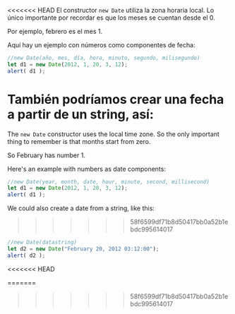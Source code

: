 <<<<<<< HEAD
El constructor `new Date` utiliza la zona horaria local. Lo único importante por recordar es que los meses se cuentan desde el 0.

Por ejemplo, febrero es el mes 1.

Aquí hay un ejemplo con números como componentes de fecha:

```js run
//new Date(año, mes, día, hora, minuto, segundo, milisegundo)
let d1 = new Date(2012, 1, 20, 3, 12);
alert( d1 );
```

También podríamos crear una fecha a partir de un string, así:
=======
The `new Date` constructor uses the local time zone. So the only important thing to remember is that months start from zero.

So February has number 1.

Here's an example with numbers as date components:

```js run
//new Date(year, month, date, hour, minute, second, millisecond)
let d1 = new Date(2012, 1, 20, 3, 12);
alert( d1 );
```
We could also create a date from a string, like this:
>>>>>>> 58f6599df71b8d50417bb0a52b1ebdc995614017

```js run
//new Date(datastring)
let d2 = new Date("February 20, 2012 03:12:00");
alert( d2 );
```
<<<<<<< HEAD

=======
>>>>>>> 58f6599df71b8d50417bb0a52b1ebdc995614017
